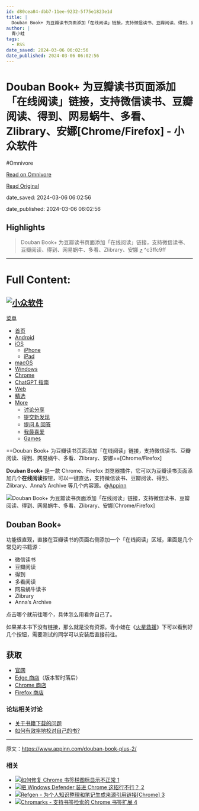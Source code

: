 ```yaml
---
id: d80cea84-dbb7-11ee-9232-5f75e1823e1d
title: |
  Douban Book+ 为豆瓣读书页面添加「在线阅读」链接，支持微信读书、豆瓣阅读、得到、网易蜗牛、多看、Zlibrary、安娜[Chrome/Firefox] - 小众软件
author: |
  青小蛙
tags:
  - RSS
date_saved: 2024-03-06 06:02:56
date_published: 2024-03-06 06:02:56
---
```


# Douban Book+ 为豆瓣读书页面添加「在线阅读」链接，支持微信读书、豆瓣阅读、得到、网易蜗牛、多看、Zlibrary、安娜[Chrome/Firefox] - 小众软件
#Omnivore

[Read on Omnivore](https://omnivore.app/me/douban-book-zlibrary-chrome-firefox-18e13cef5af)

[Read Original](https://www.appinn.com/douban-book-plus-2/)

date_saved: 2024-03-06 06:02:56

date_published: 2024-03-06 06:02:56

## Highlights

> Douban Book+ 为豆瓣读书页面添加「在线阅读」链接，支持微信读书、豆瓣阅读、得到、网易蜗牛、多看、Zlibrary、安娜 [⤴️](https://omnivore.app/me/douban-book-zlibrary-chrome-firefox-18e13cef5af#c3ffc9ff-7071-4a07-aacb-e8b6a7c3535d)  ^c3ffc9ff


--- 

# Full Content: 

## [![小众软件](https://proxy-prod.omnivore-image-cache.app/190x43,sRqtw6LilWWQqlY-oDwa5lVhVofTeksC1lNmrH7ORLKg/https://www.appinn.com/wp-content/uploads/2022/09/appinn-darkmode2.png)](https://www.appinn.com/) 

[菜单](#)

* [ 首页](https://www.appinn.com/)
* [ Android](https://www.appinn.com/category/android/ "安卓应用分类")
* [ iOS](https://www.appinn.com/category/ios/)  
   * [ iPhone](https://www.appinn.com/category/ios/iphone/)  
   * [ iPad](https://www.appinn.com/category/ios/ipad/)
* [ macOS](https://www.appinn.com/category/mac/)
* [ Windows](https://www.appinn.com/category/windows/)
* [ Chrome](https://www.appinn.com/category/chrome/)
* [ChatGPT 指南](https://www.appinn.com/chatgpt-guides/)
* [ Web](https://www.appinn.com/category/online-tools/)
* [ 精选](https://www.appinn.com/category/featured/)
* [ More](https://meta.appinn.net/)  
   * [ 讨论分享](https://meta.appinn.net/)  
   * [ 提交新发现](https://meta.appinn.net/c/faxian)  
   * [ 提问 & 回答](https://meta.appinn.net/c/wen-ti-qiu-zhu)  
   * [ 我最喜爱](https://love.appinn.com/)  
   * [ Games](https://www.appinn.com/category/games/)

==Douban Book+ 为豆瓣读书页面添加「在线阅读」链接，支持微信读书、豆瓣阅读、得到、网易蜗牛、多看、Zlibrary、安娜==\[Chrome/Firefox\]

**Douban Book+** 是一款 Chrome、Firefox 浏览器插件，它可以为豆瓣读书页面添加几个**在线阅读**按钮，可以一键直达，支持微信读书、豆瓣阅读、得到、Zlibrary、Anna’s Archive 等几个内容源。@[Appinn](https://www.appinn.com/douban-book-plus-2/)

![Douban Book+ 为豆瓣读书页面添加「在线阅读」链接，支持微信读书、豆瓣阅读、得到、网易蜗牛、多看、Zlibrary、安娜[Chrome/Firefox]](https://proxy-prod.omnivore-image-cache.app/1608x700,sJGfvTBDm3JIcVTVZOOojRtirM5S8h-HcneVm3XzogdY/https://www.appinn.com/wp-content/uploads/2024/03/Appinn-feature-images-2024-03-06T165812.618.jpg "Douban Book+ 为豆瓣读书页面添加「在线阅读」链接，支持微信读书、豆瓣阅读、得到、网易蜗牛、多看、Zlibrary、安娜[Chrome/Firefox] 1")

## Douban Book+

功能很直观，直接在豆瓣读书的页面右侧添加一个「在线阅读」区域，里面是几个常见的书籍源：

* 微信读书
* 豆瓣阅读
* 得到
* 多看阅读
* 网易蜗牛读书
* Zlibrary
* Anna‘s Archive

点击哪个就前往哪个，具体怎么用看你自己了。

如果某本书下没有链接，那么就是没有资源。青小蛙在《[火星救援](https://book.douban.com/subject/26586492/)》下可以看到好几个按钮，需要测试的同学可以安装后直接前往。

## 获取

* [官网](https://doubanbook.plus/?utm%5Fsource=appinn.com)
* [Edge 商店](https://microsoftedge.microsoft.com/addons/detail/douban-book/kfdimcpljilcbhmlogkagbbjpjkdihom)（版本暂时落后）
* [Chrome 商店](https://chromewebstore.google.com/detail/lkmnoeojcpmcpjlbhbjbilpmccfljdoj)
* [Firefox 商店](https://addons.mozilla.org/en-US/firefox/addon/douban-book-plus/)

### 论坛相关讨论

* [关于书籍下载的问题 ](https://meta.appinn.net/t/topic/53433)[](https://meta.appinn.net/t/topic/53433)
* [如何有效率地校对自己的书? ](https://meta.appinn.net/t/topic/53319)

---

原文：https://www.appinn.com/douban-book-plus-2/

### 相关

* [ ![如何修复 Chrome 书签栏图标显示不正常 1](https://proxy-prod.omnivore-image-cache.app/115x115,sZdnPhxbUsSsF02fqL1Ue-Xdo3Vgx939jVvMNVlHlGBI/https://www.appinn.com/wp-content/uploads/04281402-115x115.png "如何修复 Chrome 书签栏图标显示不正常 2") ](https://www.appinn.com/how-to-fix-chrome-bookmarks-bar-favicon/ "如何修复 Chrome 书签栏图标显示不正常")
* [ ![把 Windows Defender 装进 Chrome 这招行不行？ 2](https://proxy-prod.omnivore-image-cache.app/115x115,sgPqCUOnyHWDRshiO9o6SXZo4Lg3uARaNbVB_DnL5dRU/https://www.appinn.com/wp-content/uploads/2018-04-1810-55-04.pngo_-115x115.png "把 Windows Defender 装进 Chrome 这招行不行？ 3") ](https://www.appinn.com/windows-defender-browser-protection/ "把 Windows Defender 装进 Chrome 这招行不行？")
* [ ![Refgen - 为个人知识整理和笔记生成来源引用链接[Chrome] 3](https://proxy-prod.omnivore-image-cache.app/115x115,sUiTjb2s3Kq6jh-wxFa1PxEZc3r6IxdotLkpBzt2rAC4/https://www.appinn.com/wp-content/uploads/2022/01/refgen.jpgo_-115x115.jpg "Refgen - 为个人知识整理和笔记生成来源引用链接[Chrome] 4") ](https://www.appinn.com/refgen/ "Refgen – 为个人知识整理和笔记生成来源引用链接[Chrome]")
* [ ![Chromarks - 支持书签检索的 Chrome 书签扩展 4](https://proxy-prod.omnivore-image-cache.app/115x115,sYxKmKj7seMByzdbUTNxxTmPY0f24HaNcpB_12US5jpA/https://www.appinn.com/wp-content/uploads/chromarks-115x115.jpg "Chromarks - 支持书签检索的 Chrome 书签扩展 5") ](https://www.appinn.com/chromarks/ "Chromarks – 支持书签检索的 Chrome 书签扩展")
